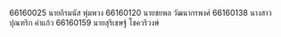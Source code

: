 66160025 นายถิรมนัส พุ่มพวง
66160120 นายชยพล วัฒนากรพงศ์
66160138 นางสาวปุณฑริก คำแก้ว 
66160159 นายสุริเชษฐ์ โชควริวงษ์
